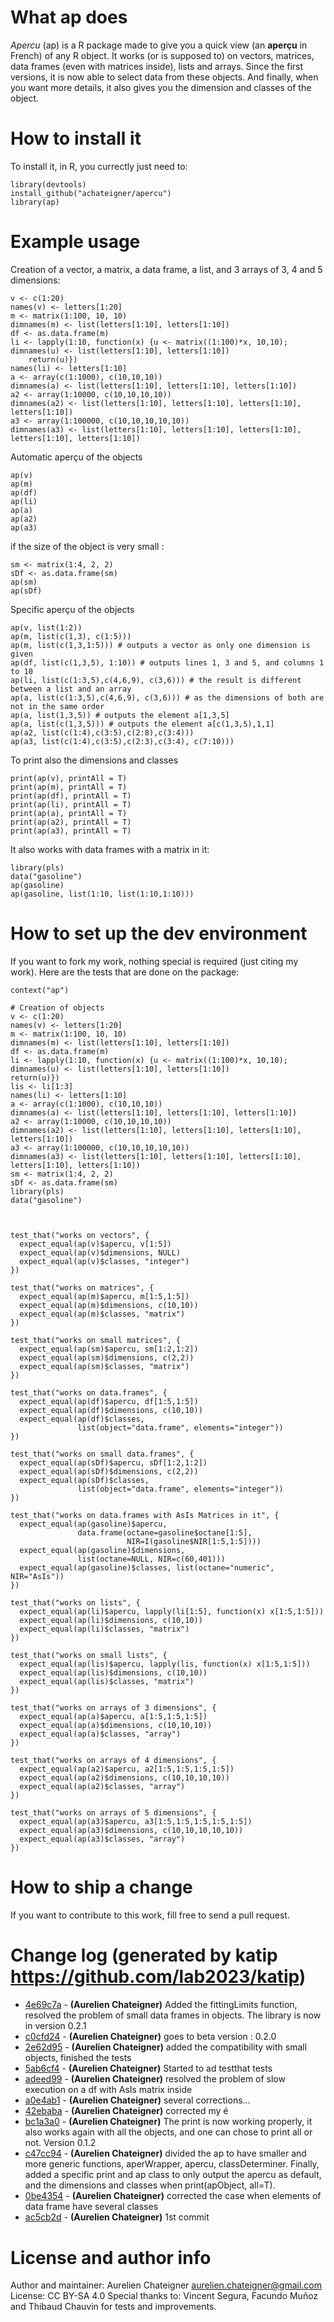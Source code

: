 # What ap does
*Apercu* (ap) is a R package made to give you a quick view (an **aperçu** in
French) of any R object. It works (or is supposed to) on vectors, matrices,
data frames (even with matrices inside), lists and arrays. Since the first
versions, it is now able to select data from these objects. And finally, when
you want more details, it also gives you the dimension and classes of the object.

# How to install it
To install it, in R, you currectly just need to:
```{r}
library(devtools)
install_github("achateigner/apercu")
library(ap)
```

# Example usage
Creation of a vector, a matrix, a data frame, a list, and 3 arrays of 3, 4 and 5
dimensions:
```{r}
v <- c(1:20)
names(v) <- letters[1:20]
m <- matrix(1:100, 10, 10)
dimnames(m) <- list(letters[1:10], letters[1:10])
df <- as.data.frame(m)
li <- lapply(1:10, function(x) {u <- matrix((1:100)*x, 10,10); dimnames(u) <- list(letters[1:10], letters[1:10])
    return(u)})
names(li) <- letters[1:10]
a <- array(c(1:1000), c(10,10,10))
dimnames(a) <- list(letters[1:10], letters[1:10], letters[1:10])
a2 <- array(1:10000, c(10,10,10,10))
dimnames(a2) <- list(letters[1:10], letters[1:10], letters[1:10], letters[1:10])
a3 <- array(1:100000, c(10,10,10,10,10))
dimnames(a3) <- list(letters[1:10], letters[1:10], letters[1:10], letters[1:10], letters[1:10])
```

Automatic aperçu of the objects
```{r}
ap(v)
ap(m)
ap(df)
ap(li)
ap(a)
ap(a2)
ap(a3)
```

if the size of the object is very small :
```{r}
sm <- matrix(1:4, 2, 2)
sDf <- as.data.frame(sm)
ap(sm)
ap(sDf)
```

Specific aperçu of the objects
```{r}
ap(v, list(1:2))
ap(m, list(c(1,3), c(1:5)))
ap(m, list(c(1,3,1:5))) # outputs a vector as only one dimension is given
ap(df, list(c(1,3,5), 1:10)) # outputs lines 1, 3 and 5, and columns 1 to 10
ap(li, list(c(1:3,5),c(4,6,9), c(3,6))) # the result is different between a list and an array
ap(a, list(c(1:3,5),c(4,6,9), c(3,6))) # as the dimensions of both are not in the same order
ap(a, list(1,3,5)) # outputs the element a[1,3,5]
ap(a, list(c(1,3,5))) # outputs the element a[c(1,3,5),1,1]
ap(a2, list(c(1:4),c(3:5),c(2:8),c(3:4)))
ap(a3, list(c(1:4),c(3:5),c(2:3),c(3:4), c(7:10)))
```

To print also the dimensions and classes
```{r}
print(ap(v), printAll = T)
print(ap(m), printAll = T)
print(ap(df), printAll = T)
print(ap(li), printAll = T)
print(ap(a), printAll = T)
print(ap(a2), printAll = T)
print(ap(a3), printAll = T)
```

It also works with data frames with a matrix in it:
```{r}
library(pls)
data("gasoline")
ap(gasoline)
ap(gasoline, list(1:10, list(1:10,1:10)))
```

# How to set up the dev environment
If you want to fork my work, nothing special is required (just citing my work).
Here are the tests that are done on the package:
```{r}
context("ap")

# Creation of objects
v <- c(1:20)
names(v) <- letters[1:20]
m <- matrix(1:100, 10, 10)
dimnames(m) <- list(letters[1:10], letters[1:10])
df <- as.data.frame(m)
li <- lapply(1:10, function(x) {u <- matrix((1:100)*x, 10,10); dimnames(u) <- list(letters[1:10], letters[1:10])
return(u)})
lis <- li[1:3]
names(li) <- letters[1:10]
a <- array(c(1:1000), c(10,10,10))
dimnames(a) <- list(letters[1:10], letters[1:10], letters[1:10])
a2 <- array(1:10000, c(10,10,10,10))
dimnames(a2) <- list(letters[1:10], letters[1:10], letters[1:10], letters[1:10])
a3 <- array(1:100000, c(10,10,10,10,10))
dimnames(a3) <- list(letters[1:10], letters[1:10], letters[1:10], letters[1:10], letters[1:10])
sm <- matrix(1:4, 2, 2)
sDf <- as.data.frame(sm)
library(pls)
data("gasoline")



test_that("works on vectors", {
  expect_equal(ap(v)$apercu, v[1:5])
  expect_equal(ap(v)$dimensions, NULL)
  expect_equal(ap(v)$classes, "integer")
})

test_that("works on matrices", {
  expect_equal(ap(m)$apercu, m[1:5,1:5])
  expect_equal(ap(m)$dimensions, c(10,10))
  expect_equal(ap(m)$classes, "matrix")
})

test_that("works on small matrices", {
  expect_equal(ap(sm)$apercu, sm[1:2,1:2])
  expect_equal(ap(sm)$dimensions, c(2,2))
  expect_equal(ap(sm)$classes, "matrix")
})

test_that("works on data.frames", {
  expect_equal(ap(df)$apercu, df[1:5,1:5])
  expect_equal(ap(df)$dimensions, c(10,10))
  expect_equal(ap(df)$classes,
               list(object="data.frame", elements="integer"))
})

test_that("works on small data.frames", {
  expect_equal(ap(sDf)$apercu, sDf[1:2,1:2])
  expect_equal(ap(sDf)$dimensions, c(2,2))
  expect_equal(ap(sDf)$classes,
               list(object="data.frame", elements="integer"))
})

test_that("works on data.frames with AsIs Matrices in it", {
  expect_equal(ap(gasoline)$apercu,
               data.frame(octane=gasoline$octane[1:5],
                          NIR=I(gasoline$NIR[1:5,1:5])))
  expect_equal(ap(gasoline)$dimensions,
               list(octane=NULL, NIR=c(60,401)))
  expect_equal(ap(gasoline)$classes, list(octane="numeric", NIR="AsIs"))
})

test_that("works on lists", {
  expect_equal(ap(li)$apercu, lapply(li[1:5], function(x) x[1:5,1:5]))
  expect_equal(ap(li)$dimensions, c(10,10))
  expect_equal(ap(li)$classes, "matrix")
})

test_that("works on small lists", {
  expect_equal(ap(lis)$apercu, lapply(lis, function(x) x[1:5,1:5]))
  expect_equal(ap(lis)$dimensions, c(10,10))
  expect_equal(ap(lis)$classes, "matrix")
})

test_that("works on arrays of 3 dimensions", {
  expect_equal(ap(a)$apercu, a[1:5,1:5,1:5])
  expect_equal(ap(a)$dimensions, c(10,10,10))
  expect_equal(ap(a)$classes, "array")
})

test_that("works on arrays of 4 dimensions", {
  expect_equal(ap(a2)$apercu, a2[1:5,1:5,1:5,1:5])
  expect_equal(ap(a2)$dimensions, c(10,10,10,10))
  expect_equal(ap(a2)$classes, "array")
})

test_that("works on arrays of 5 dimensions", {
  expect_equal(ap(a3)$apercu, a3[1:5,1:5,1:5,1:5,1:5])
  expect_equal(ap(a3)$dimensions, c(10,10,10,10,10))
  expect_equal(ap(a3)$classes, "array")
})
```

# How to ship a change
If you want to contribute to this work, fill free to send a pull request.

# Change log (generated by katip https://github.com/lab2023/katip)

#### 
 * [4e69c7a](../../commit/4e69c7a) - __(Aurelien Chateigner)__ Added the fittingLimits function, resolved the problem of small data frames in objects. The library is now in version 0.2.1
 * [c0cfd24](../../commit/c0cfd24) - __(Aurelien Chateigner)__ goes to beta version : 0.2.0
 * [2e62d95](../../commit/2e62d95) - __(Aurelien Chateigner)__ added the compatibility with small objects, finished the tests
 * [5ab6cf4](../../commit/5ab6cf4) - __(Aurelien Chateigner)__ Started to ad testthat tests
 * [adeed99](../../commit/adeed99) - __(Aurelien Chateigner)__ resolved the problem of slow execution on a df with AsIs matrix inside
 * [a0e4ab1](../../commit/a0e4ab1) - __(Aurelien Chateigner)__ several corrections...
 * [42ebaba](../../commit/42ebaba) - __(Aurelien Chateigner)__ corrected my é
 * [bc1a3a0](../../commit/bc1a3a0) - __(Aurelien Chateigner)__ The print is now working properly, it also works again with all the objects, and one can chose to print all or not. Version 0.1.2
 * [c47cc94](../../commit/c47cc94) - __(Aurelien Chateigner)__ divided the ap to have smaller and more generic functions, aperWrapper, apercu, classDeterminer. Finally, added a specific print and ap class to only output the apercu as default, and the dimensions and classes when print(apObject, all=T).
 * [0be4354](../../commit/0be4354) - __(Aurelien Chateigner)__ corrected the case when elements of data frame have several classes
 * [ac5cb2d](../../commit/ac5cb2d) - __(Aurelien Chateigner)__ 1st commit


# License and author info
Author and maintainer: Aurelien Chateigner <aurelien.chateigner@gmail.com>
License: CC BY-SA 4.0
Special thanks to: Vincent Segura, Facundo Muñoz and Thibaud Chauvin for tests
and improvements.
